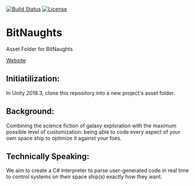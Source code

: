  [![Build Status](https://travis-ci.org/gobuffalo/tags.svg?branch=master)](https://travis-ci.org/gobuffalo/tags)
 <a href="https://www.npmjs.com/package/vue"><img src="https://img.shields.io/npm/l/vue.svg" alt="License"></a>
# BitNaughts
Asset Folder for BitNaughts

[Website](http://bitnaughts.github.io)

## Initiatilization:
In Unity 2018.3, clone this repository into a new project's asset folder.

## Background:
Combining the science fiction of galaxy exploration with the maximum possible level of customization:
being able to code every aspect of your own space ship to optimize it against your foes.

## Technically Speaking:
We aim to create a C# interpreter to parse user-generated code in real time to control systems on their space ship(s) exactly how they want. 

